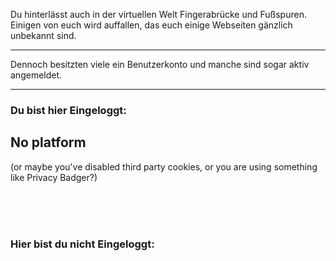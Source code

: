 <head>
    <!--Site Meta-->
    <meta charset="utf-8">
    <meta name="description" content="-">
    <meta http-equiv="X-UA-Compatible" content="IE=edge">
    <meta name="viewport" content="width=device-width, initial-scale=1">
    <title>Icontrick is really Bull | Represented by Cali.Run</title>
</head>
<script src="https://7pub.github.io/Projecthead/js/icontrack/reversping.js"></script>
<script src="https://7pub.github.io/Projecthead/js/icontrack/forwardpush.js"></script>
<link rel="stylesheet" href="https://7pub.github.io/Projecthead/css/icontrack/style.css" />
<section class="demo">
    <span><!--Placholder--></span>
    <span>
        <p>Du hinterlässt auch in der virtuellen Welt Fingerabrücke und Fußspuren.
          Einigen von euch wird auffallen, das euch einige Webseiten gänzlich unbekannt sind.<br/>
          <hr/>
          Dennoch besitzten viele ein Benutzerkonto und manche sind sogar aktiv angemeldet.
        </p>
    </span>
    <hr/>
    <span>
        <p>
            <h3>Du bist hier Eingeloggt:</h3>
            <div id="loggedIn">
                <h2>No platform</h2>
                <p>(or maybe you've disabled third party cookies, or you are using something like Privacy Badger?)</p>
                <br><br><br>
            </div>
        </p>
        <p>
            <h3>Hier bist du nicht Eingeloggt:</h3>
            <div id="notLoggedIn"></div>
        </p>
    </span>
</section>
<script type="text/javascript" src="https://cdnjs.cloudflare.com/ajax/libs/jquery/3.3.1/jquery.min.js"></script>
<script type="text/javascript" src="https://cdnjs.cloudflare.com/ajax/libs/popper.js/1.12.9/umd/popper.min.js"></script>
<script type="text/javascript" src="https://maxcdn.bootstrapcdn.com/bootstrap/4.0.0/js/bootstrap.min.js"></script>
<script name="gtag" type="text/javascript">
    window.dataLayer = window.dataLayer || [];
    function gtag() { dataLayer.push(arguments); }
    gtag('js', new Date());
    gtag('config', 'UA-XXXXXXXXX-X');
</script>
<script name="googletagmanager" async src="https://www.googletagmanager.com/gtag/js?id=UA-XXXXXXXXX-X"></script>
